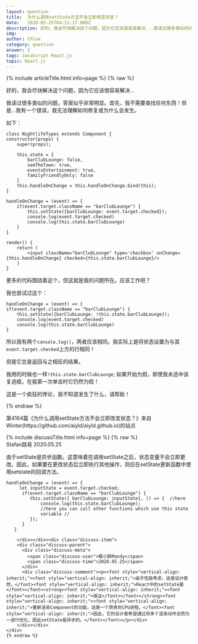 ```yaml
---
layout: question
title:  为什么调用setState方法不会立即改变状态？
date:   2020-05-25T04:11:17.000Z
description: 好的，我会尽快解决这个问题，因为它应该很容易解决...我读过很多类似的问题，答案似乎非常明显。首先，我不需要查找任何东西！但是...我有一个错误，我无...
img: 
author: Chloe
category: question
answer: 2
tags: JavaScript React.js
topic: React.js
---
```

<div class="article-root">
  <div class="article">
    {% include articleTitle.html info=page %}
    {% raw %}
    <div class="article-content"><p><font style="vertical-align: inherit;"><font style="vertical-align: inherit;">好的，我会尽快解决这个问题，因为它应该很容易解决...</font></font></p>

<p><font style="vertical-align: inherit;"><font style="vertical-align: inherit;">我读过很多类似的问题，答案似乎非常明显。</font><font style="vertical-align: inherit;">首先，我不需要查找任何东西！</font><font style="vertical-align: inherit;">但是...我有一个错误，我无法理解如何修复或为什么会发生。</font></font></p>

<p><font style="vertical-align: inherit;"><font style="vertical-align: inherit;">如下：</font></font></p>

<pre class="lang-js prettyprint prettyprinted" style=""><code><span class="kwd">class</span><span class="pln"> </span><span class="typ">NightlifeTypes</span><span class="pln"> extends </span><span class="typ">Component</span><span class="pln"> </span><span class="pun">{</span><span class="pln">
</span><span class="kwd">constructor</span><span class="pun">(</span><span class="pln">props</span><span class="pun">)</span><span class="pln"> </span><span class="pun">{</span><span class="pln">
    super</span><span class="pun">(</span><span class="pln">props</span><span class="pun">);</span><span class="pln">

    </span><span class="kwd">this</span><span class="pun">.</span><span class="pln">state </span><span class="pun">=</span><span class="pln"> </span><span class="pun">{</span><span class="pln">
        barClubLounge</span><span class="pun">:</span><span class="pln"> </span><span class="kwd">false</span><span class="pun">,</span><span class="pln">
        seeTheTown</span><span class="pun">:</span><span class="pln"> </span><span class="kwd">true</span><span class="pun">,</span><span class="pln">
        eventsEntertainment</span><span class="pun">:</span><span class="pln"> </span><span class="kwd">true</span><span class="pun">,</span><span class="pln">
        familyFriendlyOnly</span><span class="pun">:</span><span class="pln"> </span><span class="kwd">false</span><span class="pln">
    </span><span class="pun">}</span><span class="pln">
    </span><span class="kwd">this</span><span class="pun">.</span><span class="pln">handleOnChange </span><span class="pun">=</span><span class="pln"> </span><span class="kwd">this</span><span class="pun">.</span><span class="pln">handleOnChange</span><span class="pun">.</span><span class="pln">bind</span><span class="pun">(</span><span class="kwd">this</span><span class="pun">);</span><span class="pln">
</span><span class="pun">}</span><span class="pln">

handleOnChange </span><span class="pun">=</span><span class="pln"> </span><span class="pun">(</span><span class="pln">event</span><span class="pun">)</span><span class="pln"> </span><span class="pun">=&gt;</span><span class="pln"> </span><span class="pun">{</span><span class="pln">   
    </span><span class="kwd">if</span><span class="pun">(</span><span class="pln">event</span><span class="pun">.</span><span class="pln">target</span><span class="pun">.</span><span class="pln">className </span><span class="pun">==</span><span class="pln"> </span><span class="str">"barClubLounge"</span><span class="pun">)</span><span class="pln"> </span><span class="pun">{</span><span class="pln">
        </span><span class="kwd">this</span><span class="pun">.</span><span class="pln">setState</span><span class="pun">({</span><span class="pln">barClubLounge</span><span class="pun">:</span><span class="pln"> event</span><span class="pun">.</span><span class="pln">target</span><span class="pun">.</span><span class="pln">checked</span><span class="pun">});</span><span class="pln">
        console</span><span class="pun">.</span><span class="pln">log</span><span class="pun">(</span><span class="pln">event</span><span class="pun">.</span><span class="pln">target</span><span class="pun">.</span><span class="pln">checked</span><span class="pun">)</span><span class="pln">
        console</span><span class="pun">.</span><span class="pln">log</span><span class="pun">(</span><span class="kwd">this</span><span class="pun">.</span><span class="pln">state</span><span class="pun">.</span><span class="pln">barClubLounge</span><span class="pun">)</span><span class="pln">
    </span><span class="pun">}</span><span class="pln">
</span><span class="pun">}</span><span class="pln">

render</span><span class="pun">()</span><span class="pln"> </span><span class="pun">{</span><span class="pln">
    </span><span class="kwd">return</span><span class="pln"> </span><span class="pun">(</span><span class="pln">
        </span><span class="pun">&lt;</span><span class="pln">input className</span><span class="pun">=</span><span class="str">"barClubLounge"</span><span class="pln"> type</span><span class="pun">=</span><span class="str">'checkbox'</span><span class="pln"> onChange</span><span class="pun">={</span><span class="kwd">this</span><span class="pun">.</span><span class="pln">handleOnChange</span><span class="pun">}</span><span class="pln"> checked</span><span class="pun">={</span><span class="kwd">this</span><span class="pun">.</span><span class="pln">state</span><span class="pun">.</span><span class="pln">barClubLounge</span><span class="pun">}/&gt;</span><span class="pln">
    </span><span class="pun">)</span><span class="pln">
</span><span class="pun">}</span></code></pre>

<p><font style="vertical-align: inherit;"><font style="vertical-align: inherit;">更多的代码围绕着这个，但这就是我的问题所在。</font><font style="vertical-align: inherit;">应该工作吧？</font></font></p>

<p><font style="vertical-align: inherit;"><font style="vertical-align: inherit;">我也尝试过这个：</font></font></p>

<pre class="lang-js prettyprint prettyprinted" style=""><code><span class="pln">handleOnChange </span><span class="pun">=</span><span class="pln"> </span><span class="pun">(</span><span class="pln">event</span><span class="pun">)</span><span class="pln"> </span><span class="pun">=&gt;</span><span class="pln"> </span><span class="pun">{</span><span class="pln">   
</span><span class="kwd">if</span><span class="pun">(</span><span class="pln">event</span><span class="pun">.</span><span class="pln">target</span><span class="pun">.</span><span class="pln">className </span><span class="pun">==</span><span class="pln"> </span><span class="str">"barClubLounge"</span><span class="pun">)</span><span class="pln"> </span><span class="pun">{</span><span class="pln">
    </span><span class="kwd">this</span><span class="pun">.</span><span class="pln">setState</span><span class="pun">({</span><span class="pln">barClubLounge</span><span class="pun">:</span><span class="pln"> </span><span class="pun">!</span><span class="kwd">this</span><span class="pun">.</span><span class="pln">state</span><span class="pun">.</span><span class="pln">barClubLounge</span><span class="pun">});</span><span class="pln">
    console</span><span class="pun">.</span><span class="pln">log</span><span class="pun">(</span><span class="pln">event</span><span class="pun">.</span><span class="pln">target</span><span class="pun">.</span><span class="pln">checked</span><span class="pun">)</span><span class="pln">
    console</span><span class="pun">.</span><span class="pln">log</span><span class="pun">(</span><span class="kwd">this</span><span class="pun">.</span><span class="pln">state</span><span class="pun">.</span><span class="pln">barClubLounge</span><span class="pun">)</span><span class="pln">
</span><span class="pun">}</span></code></pre>

<p><font style="vertical-align: inherit;"><font style="vertical-align: inherit;">所以我有两个</font></font><code>console.log()</code><font style="vertical-align: inherit;"><font style="vertical-align: inherit;">，两者应该相同。</font><font style="vertical-align: inherit;">我实际上是将状态设置为与其</font></font><code>event.target.checked</code><font style="vertical-align: inherit;"><font style="vertical-align: inherit;">上方的行</font><font style="vertical-align: inherit;">相同</font><font style="vertical-align: inherit;">！</font></font></p>

<p><font style="vertical-align: inherit;"><font style="vertical-align: inherit;">但是它总是返回与之相反的结果。</font></font></p>

<p><font style="vertical-align: inherit;"><font style="vertical-align: inherit;">我用的时候也一样</font></font><code>!this.state.barClubLounge</code><font style="vertical-align: inherit;"><font style="vertical-align: inherit;">; </font><font style="vertical-align: inherit;">如果开始为假，即使我未选中该复选框，在我第一次单击时它仍然为假！</font></font></p>

<p><font style="vertical-align: inherit;"><font style="vertical-align: inherit;">这是一个疯狂的悖论，我不知道发生了什么，请帮助！</font></font></p></div>
    {% endraw %}
  </div>
  <p class="winter_mark">第4164篇《为什么调用setState方法不会立即改变状态？》来自Winter(https://github.com/aiyld/aiyld.github.io)的站点</p>
  <div class="discuss-wrapper">
    {% include discussTitle.html info=page %}
    {% raw %}
    <div class="discuss-list">
    <div class="discuss-item">
        <div class="discuss-parent">
          <div class="discuss-meta">
            <span class="discuss-user">Stafan路易</span>
            <span class="discuss-time">2020.05.25</span>
          </div>
          <div class="discuss-comment"><p><font style="vertical-align: inherit;"><font style="vertical-align: inherit;">由于setState是异步函数。</font><font style="vertical-align: inherit;">这意味着在调用setState之后，状态变量不会立即更改。</font><font style="vertical-align: inherit;">因此，如果要在更改状态后立即执行其他操作，则应在setState更新函数中使用setstate的回调方法。</font></font></p>

<pre class="lang-js prettyprint prettyprinted" style=""><code><span class="pln">handleOnChange </span><span class="pun">=</span><span class="pln"> </span><span class="pun">(</span><span class="pln">event</span><span class="pun">)</span><span class="pln"> </span><span class="pun">=&gt;</span><span class="pln"> </span><span class="pun">{</span><span class="pln"> 
     </span><span class="kwd">let</span><span class="pln"> inputState </span><span class="pun">=</span><span class="pln"> event</span><span class="pun">.</span><span class="pln">target</span><span class="pun">.</span><span class="pln">checked</span><span class="pun">;</span><span class="pln">
      </span><span class="kwd">if</span><span class="pun">(</span><span class="pln">event</span><span class="pun">.</span><span class="pln">target</span><span class="pun">.</span><span class="pln">className </span><span class="pun">==</span><span class="pln"> </span><span class="str">"barClubLounge"</span><span class="pun">)</span><span class="pln"> </span><span class="pun">{</span><span class="pln">
         </span><span class="kwd">this</span><span class="pun">.</span><span class="pln">setState</span><span class="pun">({</span><span class="pln"> barClubLounge</span><span class="pun">:</span><span class="pln"> inputState</span><span class="pun">},</span><span class="pln"> </span><span class="pun">()</span><span class="pln"> </span><span class="pun">=&gt;</span><span class="pln"> </span><span class="pun">{</span><span class="pln">  </span><span class="com">//here</span><span class="pln">
             console</span><span class="pun">.</span><span class="pln">log</span><span class="pun">(</span><span class="kwd">this</span><span class="pun">.</span><span class="pln">state</span><span class="pun">.</span><span class="pln">barClubLounge</span><span class="pun">);</span><span class="pln">
             </span><span class="com">//here you can call other functions which use this state </span><span class="pln">
             variable </span><span class="com">//</span><span class="pln">
         </span><span class="pun">});</span><span class="pln">        
      </span><span class="pun">}</span><span class="pln">
   </span><span class="pun">}</span></code></pre></div>
        </div></div><div class="discuss-item">
        <div class="discuss-parent">
          <div class="discuss-meta">
            <span class="discuss-user">樱小胖Mandy</span>
            <span class="discuss-time">2020.05.25</span>
          </div>
          <div class="discuss-comment"><p><font style="vertical-align: inherit;"><font style="vertical-align: inherit;">由于性能考虑，这是设计使然。</font><font style="vertical-align: inherit;">React中的setState是</font></font><strong><font style="vertical-align: inherit;"><font style="vertical-align: inherit;">保证</font></font></strong><font style="vertical-align: inherit;"><font style="vertical-align: inherit;">重新渲染Component的功能，这是一个昂贵的CPU进程。</font><font style="vertical-align: inherit;">因此，它的设计者希望通过将多个渲染动作合而为一进行优化，因此setState是异步的。</font></font></p></div>
        </div></div>
    </div>
    {% endraw %}
  </div>
<div>

